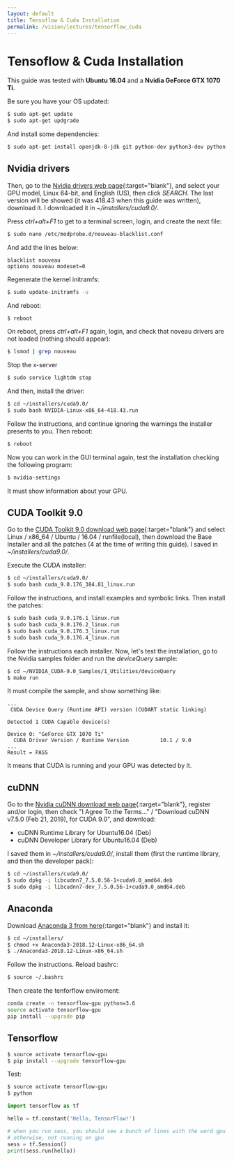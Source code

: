 ```yaml
---
layout: default
title: Tensoflow & Cuda Installation
permalink: /vision/lectures/tensorflow_cuda
---
```


# Tensoflow & Cuda Installation

This guide was tested with **Ubuntu 16.04** and a **Nvidia GeForce GTX 1070 Ti**.

Be sure you have your OS updated:

``` bash
$ sudo apt-get update
$ sudo apt-get updgrade
```

And install some dependencies:

``` bash
$ sudo apt-get install openjdk-8-jdk git python-dev python3-dev python-numpy python3-numpy build-essential python-pip python3-pip python-virtualenv swig python-wheel libcurl3-dev curl
```

## Nvidia drivers

Then, go to the [Nvidia drivers web page](https://www.nvidia.es/Download/index.aspx){:target="blank"}, and select your GPU model, Linux  64-bit, and English (US), then click *SEARCH*. The last version will be showed (it was 418.43 when this guide was written), download it. I downloaded it in *~/installers/cuda9.0/*.

Press *ctrl+alt+F1* to get to a terminal screen, login, and create the next file:

``` bash
$ sudo nano /etc/modprobe.d/nouveau-blacklist.conf
```

And add the lines below:

```
blacklist nouveau
options nouveau modeset=0
```

Regenerate the kernel initramfs:

``` bash
$ sudo update-initramfs -u
```

And reboot:

``` bash
$ reboot
```

On reboot, press *ctrl+alt+F1* again, login, and check that noveau drivers are not loaded (nothing should appear):

``` bash
$ lsmod | grep nouveau
```

Stop the x-server

``` bash
$ sudo service lightdm stop
```

And then, install the driver:

``` bash
$ cd ~/installers/cuda9.0/
$ sudo bash NVIDIA-Linux-x86_64-418.43.run
```

Follow the instructions, and continue ignoring the warnings the installer presents to you. Then reboot:

``` bash
$ reboot
```

Now you can work in the GUI terminal again, test the installation checking the following program:

``` bash
$ nvidia-settings
```

It must show information about your GPU.

## CUDA Toolkit 9.0

Go to the [CUDA Toolkit 9.0 download web page](https://developer.nvidia.com/cuda-90-download-archive){:target="blank"} and select Linux / x86_64 / Ubuntu / 16.04 / runfile(local), then download the Base Installer and all the patches (4 at the time of writing this guide). I saved in *~/installers/cuda9.0/*.

Execute the CUDA installer:

``` bash
$ cd ~/installers/cuda9.0/
$ sudo bash cuda_9.0.176_384.81_linux.run
```

Follow the instructions, and install examples and symbolic links. Then install the patches:

``` bash
$ sudo bash cuda_9.0.176.1_linux.run
$ sudo bash cuda_9.0.176.2_linux.run
$ sudo bash cuda_9.0.176.3_linux.run
$ sudo bash cuda_9.0.176.4_linux.run
```
Follow the instructions each installer. Now, let's test the installation, go to the Nvidia samples folder and run the *deviceQuery* sample:

``` bash
$ cd ~/NVIDIA_CUDA-9.0_Samples/1_Utilities/deviceQuery
$ make run
```

It must compile the sample, and show something like:

```
...
 CUDA Device Query (Runtime API) version (CUDART static linking)

Detected 1 CUDA Capable device(s)

Device 0: "GeForce GTX 1070 Ti"
  CUDA Driver Version / Runtime Version          10.1 / 9.0
...
Result = PASS
```

It means that CUDA is running and your GPU was detected by it.

## cuDNN

Go to the [Nvidia cuDNN download web page](https://developer.nvidia.com/rdp/form/cudnn-download-survey){:target="blank"}, register and/or login, then check "I Agree To the Terms..." / "Download cuDNN v7.5.0 (Feb 21, 2019), for CUDA 9.0", and download:

* cuDNN Runtime Library for Ubuntu16.04 (Deb)
* cuDNN Developer Library for Ubuntu16.04 (Deb)

I saved them in *~/installers/cuda9.0/*, install them (first the runtime library, and then the developer pack):


``` bash
$ cd ~/installers/cuda9.0/
$ sudo dpkg -i libcudnn7_7.5.0.56-1+cuda9.0_amd64.deb
$ sudo dpkg -i libcudnn7-dev_7.5.0.56-1+cuda9.0_amd64.deb
```

## Anaconda

Download [Anaconda 3 from here](https://www.anaconda.com/distribution/#download-section){:target="blank"} and install it:

``` bash
$ cd ~/installers/
$ chmod +x Anaconda3-2018.12-Linux-x86_64.sh
$ ./Anaconda3-2018.12-Linux-x86_64.sh
```

Follow the instructions. Reload bashrc:

``` bash
$ source ~/.bashrc
```

Then create the tenforflow enviroment:

``` bash
conda create -n tensorflow-gpu python=3.6
source activate tensorflow-gpu  
pip install --upgrade pip
```

## Tensorflow

``` bash
$ source activate tensorflow-gpu  
$ pip install --upgrade tensorflow-gpu
```

Test:

``` bash
$ source activate tensorflow-gpu  
$ python
```

``` python
import tensorflow as tf   

hello = tf.constant('Hello, TensorFlow!')

# when you run sess, you should see a bunch of lines with the word gpu in them (if install worked)
# otherwise, not running on gpu
sess = tf.Session()
print(sess.run(hello))
```
